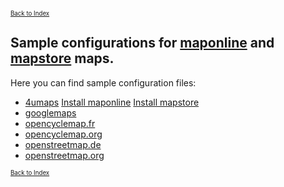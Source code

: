 <small><small>[Back to Index](../../../index.md)</small></small>

## Sample configurations for [maponline](../MapOnline/maponline.md) and [mapstore](../MapStore/mapstore.md) maps.

Here you can find sample configuration files:

- [4umaps](./4umaps/config.xml)  [Install maponline](mgmap-install://mg4gh.github.io/MGMapViewer/Features/MainMapFeatures/SampleConfig/4umaps-maponline.zip)  [Install mapstore](mgmap-install://mg4gh.github.io/MGMapViewer/Features/MainMapFeatures/SampleConfig/4umaps-mapstores.zip)
- [googlemaps](./googlemaps/config.xml)
- [opencyclemap.fr](./opencyclemap.fr/config.xml)
- [opencyclemap.org](./opencyclemap.org/config.xml)
- [openstreetmap.de](./openstreetmap.de/config.xml)
- [openstreetmap.org](./openstreetmap.org/config.xml)



<small><small>[Back to Index](../../../index.md)</small></small>
